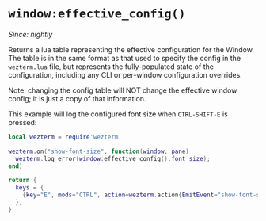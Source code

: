 # `window:effective_config()`

*Since: nightly*

Returns a lua table representing the effective configuration for the Window.
The table is in the same format as that used to specify the config in
the `wezterm.lua` file, but represents the fully-populated state of the
configuration, including any CLI or per-window configuration overrides.

Note: changing the config table will NOT change the effective window config;
it is just a copy of that information.

This example will log the configured font size when `CTRL-SHIFT-E` is pressed:

```lua
local wezterm = require'wezterm'

wezterm.on("show-font-size", function(window, pane)
  wezterm.log_error(window:effective_config().font_size);
end)

return {
  keys = {
    {key="E", mods="CTRL", action=wezterm.action{EmitEvent="show-font-size"}},
  },
}
```
